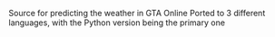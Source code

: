 Source for predicting the weather in GTA Online
Ported to 3 different languages, with the Python version being the primary one
